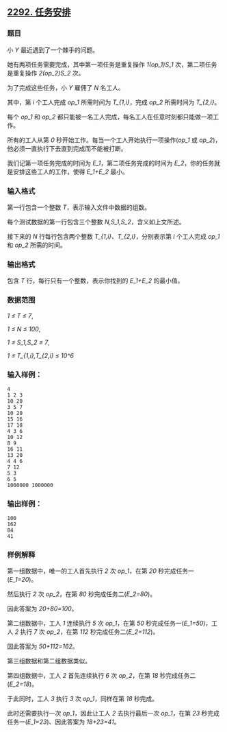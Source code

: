 ## [2292. 任务安排](https://www.acwing.com/problem/content/2294/)

### 题目

小 *Y* 最近遇到了一个棘手的问题。

她有两项任务需要完成，其中第一项任务是重复操作 *1(op_1)S_1* 次，第二项任务是重复操作 *2(op_2)S_2* 次。

为了完成这些任务，小 *Y* 雇佣了 *N* 名工人。

其中，第 *i* 个工人完成 *op_1* 所需时间为 *T_{1,i}*，完成 *op_2* 所需时间为 *T_{2,i}*。

每个 *op_1* 和 *op_2* 都只能被一名工人完成，每名工人在任意时刻都只能做一项工作。

所有的工人从第 *0* 秒开始工作。每当一个工人开始执行一项操作(*op_1* 或 *op_2*)，他必须一直执行下去直到完成而不能被打断。

我们记第一项任务完成的时间为 *E_1*，第二项任务完成的时间为 *E_2*，你的任务就是安排这些工人的工作，使得 *E_1+E_2* 最小。

### 输入格式

第一行包含一个整数 *T*，表示输入文件中数据的组数。

每个测试数据的第一行包含三个整数 *N,S_1,S_2*，含义如上文所述。

接下来的 *N* 行每行包含两个整数 *T_{1,i}、T_{2,i}*，分别表示第 *i* 个工人完成 *op_1* 和 *op_2* 所需的时间。

### 输出格式

包含 *T* 行，每行只有一个整数，表示你找到的 *E_1+E_2* 的最小值。

### 数据范围

*1 ≤ T ≤ 7*,

*1 ≤ N ≤ 100*,

*1 ≤ S_1,S_2 ≤ 7*,

*1 ≤ T_{1,i},T_{2,i} ≤ 10^6*

### 输入样例：

```
4
1 2 3
10 20
3 5 7
10 20
15 16
17 18
4 3 6
10 12
8 9
16 11
13 20
4 4 6
7 12
5 3
6 5
1000000 1000000
```

### 输出样例：

```
100
162
84
41
```

### 样例解释

第一组数据中，唯一的工人首先执行 *2* 次 *op_1*，在第 *20* 秒完成任务一(*E_1=20*)。

然后执行 *2* 次 *op_2*，在第 *80* 秒完成任务二(*E_2=80*)。

因此答案为 *20+80=100*。

第二组数据中，工人 *1* 连续执行 *5* 次 *op_1*，在第 *50* 秒完成任务一(*E_1=50*)，工人 *2* 执行 *7* 次 *op_2*，在第 *112* 秒完成任务二(*E_2=112*)。

因此答案为 *50+112=162*。

第三组数据和第二组数据类似。

第四组数据中，工人 *2* 首先连续执行 *6* 次 *op_2*，在第 *18* 秒完成任务二(*E_2=18*)。

于此同时，工人 *3* 执行 *3* 次 *op_1*，同样在第 *18* 秒完成。

此时还需要执行一次 *op_1*，因此让工人 *2* 去执行最后一次 *op_1*，在第 *23* 秒完成任务一(*E_1=23*)、因此答案为 *18+23=41*。
